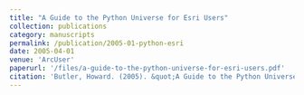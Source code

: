 ```yaml
---
title: "A Guide to the Python Universe for Esri Users"
collection: publications
category: manuscripts
permalink: /publication/2005-01-python-esri
date: 2005-04-01
venue: 'ArcUser'
paperurl: '/files/a-guide-to-the-python-universe-for-esri-users.pdf'
citation: 'Butler, Howard. (2005). &quot;A Guide to the Python Universe for ESRI Users.&quot; <i>ArcUser</i>. April-June 2005.'
---
```

